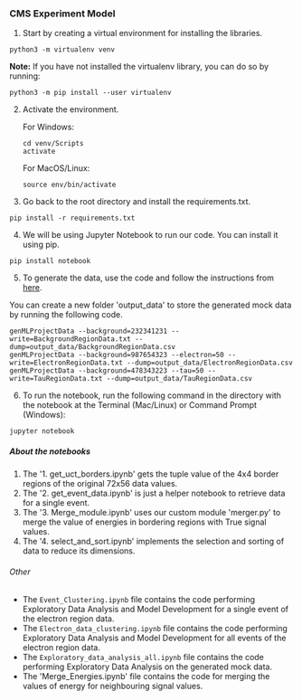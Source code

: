 ### CMS Experiment Model

1. Start by creating a virtual environment for installing the libraries.

```python3 -m virtualenv venv```

**Note:** If you have not installed the virtualenv library, you can do so by running:

```python3 -m pip install --user virtualenv```

2. Activate the environment.

	For Windows:

	```
	cd venv/Scripts
	activate
	```

	For MacOS/Linux:

	```source env/bin/activate```

3. Go back to the root directory and install the requirements.txt.

```pip install -r requirements.txt```

4. We will be using Jupyter Notebook to run our code. You can install it using pip.

```pip install notebook```

5. To generate the data, use the code and follow the instructions from [here](https://github.com/SridharaDasu/CMSMLProjectData).

You can create a new folder 'output_data' to store the generated mock data by running the following code.

```
genMLProjectData --background=232341231 --write=BackgroundRegionData.txt --dump=output_data/BackgroundRegionData.csv
genMLProjectData --background=987654323 --electron=50 --write=ElectronRegionData.txt --dump=output_data/ElectronRegionData.csv
genMLProjectData --background=478343223 --tau=50 --write=TauRegionData.txt --dump=output_data/TauRegionData.csv
```

6. To run the notebook, run the following command in the directory with the notebook at the Terminal (Mac/Linux) or Command Prompt (Windows):

```jupyter notebook```


##### About the notebooks

1. The '1. get_uct_borders.ipynb' gets the tuple value of the 4x4 border regions of the original 72x56 data values.
2. The '2. get_event_data.ipynb' is just a helper notebook to retrieve data for a single event.
3. The '3. Merge_module.ipynb' uses our custom module 'merger.py' to merge the value of energies in bordering regions with True signal values.
4. The '4. select_and_sort.ipynb' implements the selection and sorting of data to reduce its dimensions.

###### Other

- The `Event_Clustering.ipynb` file contains the code performing Exploratory Data Analysis and Model Development for a single event of the electron region data.
- The `Electron_data_clustering.ipynb` file contains the code performing Exploratory Data Analysis and Model Development for all events of the electron region data.
- The `Exploratory_data_analysis_all.ipynb` file contains the code performing Exploratory Data Analysis on the generated mock data.
- The 'Merge_Energies.ipynb' file contains the code for merging the values of energy for neighbouring signal values.
